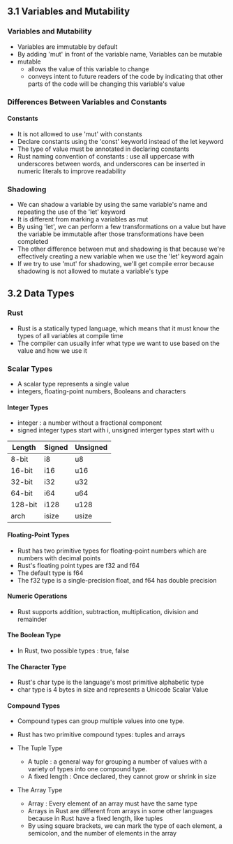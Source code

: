 ## 3.1 Variables and Mutability

### Variables and Mutability
* Variables are immutable by default
* By adding 'mut' in front of the variable name, Variables can be mutable
* mutable
	+ allows the value of this variable to change
	+ conveys intent to future readers of the code by indicating that other parts of the code will be changing this variable's value

### Differences Between Variables and Constants

#### Constants
* It is not allowed to use 'mut' with constants
* Declare constants using the 'const' keyworld instead of the let keyword
* The type of value must be annotated in declaring constants
* Rust naming convention of constants : use all uppercase with underscores between words, and underscores can be inserted in numeric literals to improve readability

### Shadowing
* We can shadow a variable by using the same variable's name and repeating the use of the 'let' keyword
* It is different from marking a variables as mut
* By using 'let', we can perform a few transformations on a value but have the variable be immutable after those transformations have been completed
* The other difference between mut and shadowing is that because we're effectively creating a new variable when we use the 'let' keyword again
* If we try to use 'mut' for shadowing, we'll get compile error because shadowing is not allowed to mutate a variable's type

## 3.2 Data Types

### Rust
* Rust is a statically typed language, which means that it must know the types of all variables at compile time
* The compiler can usually infer what type we want to use based on the value and how we use it

### Scalar Types
* A scalar type represents a single value
* integers, floating-point numbers, Booleans and characters

#### Integer Types
* integer : a number without a fractional component
* signed integer types start with i, unsigned interger types start with u

| Length | Signed | Unsigned |
|--------|--------|----------|
| 8-bit | i8 | u8 |
| 16-bit | i16 | u16 |
| 32-bit | i32 | u32 |
| 64-bit | i64 | u64 |
| 128-bit | i128 | u128 |
| arch | isize | usize |

#### Floating-Point Types
* Rust has two primitive types for floating-point numbers which are numbers with decimal points
* Rust's floating point types are f32 and f64
*  The default type is f64
* The f32 type is a single-precision float, and f64 has double precision

#### Numeric Operations
* Rust supports addition, subtraction, multiplication, division and remainder

#### The Boolean Type
* In Rust, two possible types : true, false

#### The Character Type
* Rust's char type is the language's most primitive alphabetic type
* char type is 4 bytes in size and represents a Unicode Scalar Value

#### Compound Types
* Compound types can group multiple values into one type.
* Rust has two primitive compound types: tuples and arrays
* The Tuple Type
	+ A tuple : a general way for grouping a number of values with a variety of types into one compound type.
	+ A fixed length : Once declared, they cannot grow or shrink in size

* The Array Type
	+ Array : Every element of an array must have the same type
	+ Arrays in Rust are different from arrays in some other languages because in Rust have a fixed length, like tuples
	+ By using square brackets, we can mark the type of each element, a semicolon, and the number of elements in the array

